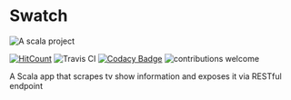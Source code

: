 Swatch
===
![A scala project](https://i.imgur.com/VdpZ4YQ.png)

[![HitCount](http://hits.dwyl.io/sguzman/Swatch.svg)](http://hits.dwyl.io/sguzman/Swatch)
![Travis CI](https://travis-ci.org/sguzman/Swatch.svg?branch=master)
[![Codacy Badge](https://api.codacy.com/project/badge/Grade/3d707bd60f9b4b58ab90087e83012107)](https://www.codacy.com/app/guzmansalv/Swatch?utm_source=github.com&amp;utm_medium=referral&amp;utm_content=sguzman/Swatch&amp;utm_campaign=Badge_Grade)
![contributions welcome](https://img.shields.io/badge/contributions-welcome-brightgreen.svg?style=flat)

A Scala app that scrapes tv show information and exposes it via RESTful endpoint
